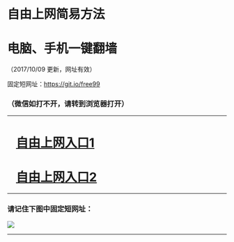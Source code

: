 ﻿# 自由上网简易方法

# 电脑、手机一键翻墙

（2017/10/09 更新，网址有效）

固定短网址：https://git.io/free99

### （微信如打不开，请转到浏览器打开）


***





# &nbsp;&nbsp; <a href="http://ft396932019.fwq-tz-1001.info/fwqtz01.html?t=10090017586 " target="_blank">自由上网入口1</a>
# &nbsp;&nbsp; <a href="http://ft837325103.fwq-tz-1002.info/fwqtz02.html?t=100900125067 " target="_blank">自由上网入口2</a>
***

### 请记住下图中固定短网址：

<img src="https://s3-us-west-2.amazonaws.com/fwq-1001/yjfq-20170905okok.png" /> 


***

